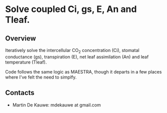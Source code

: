 # Solve coupled Ci, gs, E, An and Tleaf.

## Overview ##
Iteratively solve the intercellular CO<sub>2</sub> concentration (Ci), stomatal conductance (gs), transpiration (E), net leaf assimilation (An) and leaf temperature (Tleaf).

Code follows the same logic as MAESTRA, though it departs in a few places where I've felt the need to simplfy.

## Contacts
- Martin De Kauwe: mdekauwe at gmail.com
